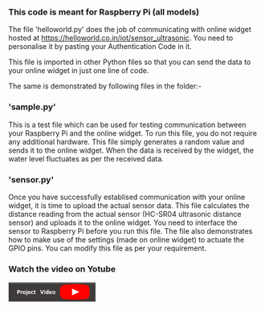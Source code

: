 ### This code is meant for Raspberry Pi (all models)

The file 'helloworld.py' does the job of communicating with online widget hosted at https://helloworld.co.in/iot/sensor_ultrasonic. 
You need to personalise it by pasting your Authentication Code in it. 

This file is imported in other Python files so that you can send the data to your online widget in just one line of code. 

The same is demonstrated by following files in the folder:-

### 'sample.py'
This is a test file which can be used for testing communication between your Raspberry Pi and the online widget. 
To run this file, you do not require any additional hardware. This file simply generates a random value and sends it to the online widget. 
When the data is received by the widget, the water level fluctuates as per the received data. 

### 'sensor.py'
Once you have successfully establised communication with your online widget, it is time to upload the actual sensor data. 
This file calculates the distance reading from the actual sensor (HC-SR04 ultrasonic distance sensor) and uploads it to the online widget. 
You need to interface the sensor to Raspberry Pi before you run this file.
The file also demonstrates how to make use of the settings (made on online widget) to actuate the GPIO pins. You can modify this file as per your requirement.

### Watch the video on Yotube 
<a href='https://youtu.be/ETrYPMRdL-E '>
   <img src='https://github.com/jiteshsaini/files/blob/main/img/btn_youtube.png' height='40px'>
</a>

